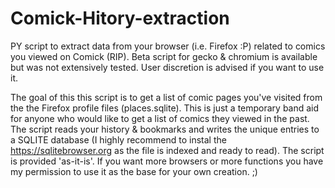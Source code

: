 # Comick-Hitory-extraction
PY script to extract data from your browser (i.e. Firefox :P) related to comics you viewed on Comick (RIP).
Beta script for gecko & chromium is available but was not extensively tested. User discretion is advised if you want to use it.

The goal of this this script is to get a list of comic pages you've visited from the the Firefox profile files (places.sqlite). This is just a temporary band aid for anyone who would like to get a list of comics they viewed in the past.
The script reads your history & bookmarks and writes the unique entries to a SQLITE database (I highly recommend to instal the https://sqlitebrowser.org as the file is indexed and ready to read).
The script is provided 'as-it-is'. If you want more browsers or more functions you have my permission to use it as the base for your own creation. ;)
